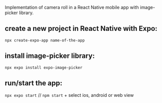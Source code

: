 Implementation of camera roll in a React Native mobile app with image-picker library.

## create a new project in React Native with Expo: 

`npx create-expo-app name-of-the-app`

## install image-picker library:

`npx expo install expo-image-picker`

## run/start the app:

`npx expo start` // `npm start` + select ios, android or web view
